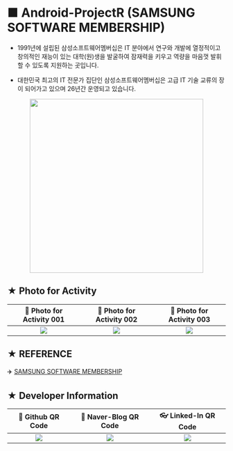 # ■ Android-ProjectR (SAMSUNG SOFTWARE MEMBERSHIP)

* 1991년에 설립된 삼성소프트웨어멤버십은 IT 분야에서 연구와 개발에 열정적이고 창의적인 재능이 있는 대학(원)생을 발굴하여 잠재력을 키우고 역량을 마음껏 발휘할 수 있도록 지원하는 곳입니다.

* 대한민국 최고의 IT 전문가 집단인 삼성소프트웨어멤버십은 고급 IT 기술 교류의 장이 되어가고 있으며 26년간 운영되고 있습니다.

<p align="center">
  <img src="https://scontent-icn1-1.cdninstagram.com/vp/68f6e5860edcb7e7f6995eb514e41a06/5CAA0A81/t51.2885-15/e35/927152_1740395256188927_1359313576_n.jpg?_nc_ht=scontent-icn1-1.cdninstagram.com" width="400" height="400" />
</p>

## ★ Photo for Activity

|:bookmark: Photo for Activity 001|:bookmark: Photo for Activity 002|:bookmark: Photo for Activity 003|
|:-------------------------------:|:-------------------------------:|:-------------------------------:|
|![](https://user-images.githubusercontent.com/20036523/50083214-60fa0b80-0236-11e9-8c59-98e799effcd2.jpg)|![](https://user-images.githubusercontent.com/20036523/50083215-60fa0b80-0236-11e9-9540-daa23257672f.jpg)|![](https://user-images.githubusercontent.com/20036523/50083217-60fa0b80-0236-11e9-9405-dc513b4d75f7.png)|

## ★ REFERENCE

:airplane: [SAMSUNG SOFTWARE MEMBERSHIP](http://secmem.org/)

## ★ Developer Information

|:rocket: Github QR Code|:pencil: Naver-Blog QR Code|:eyeglasses: Linked-In QR Code|
|:---------------------:|:-------------------------:|:----------------------------:|
|![](https://user-images.githubusercontent.com/20036523/50044128-60406880-00c2-11e9-8d57-ea1cb8e6b2a7.jpg)|![](https://user-images.githubusercontent.com/20036523/50044131-60d8ff00-00c2-11e9-818c-cf5ad97dc76e.jpg)|![](https://user-images.githubusercontent.com/20036523/50044130-60d8ff00-00c2-11e9-991a-107bffa2bf57.jpg)|
